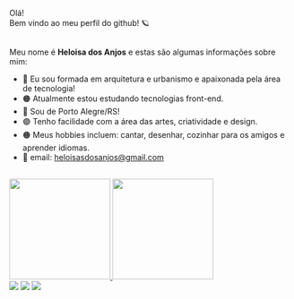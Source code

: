Olá!<br>
Bem vindo ao meu perfil do github! 🪐
##
Meu nome é <strong>Heloisa dos Anjos</strong> e estas são algumas informações sobre mim:

- 🔴 Eu sou formada em arquitetura e urbanismo e apaixonada pela área de tecnologia!
- 🟠 Atualmente estou estudando tecnologias front-end.
- 🔵 Sou de Porto Alegre/RS!
- 🟣 Tenho facilidade com a área das artes, criatividade e design.
- 🟠 Meus hobbies incluem: cantar, desenhar, cozinhar para os amigos e aprender idiomas.
- 🔴 email: heloisasdosanjos@gmail.com
##
<div>
<a href="//beacons.ai/heloisasdosanjos">
<img height="180em" src="https://github-readme-stats.vercel.app/api/top-langs/?username=heloisasdosanjos&layout=compact&langs_count=168&theme=swift"/>
<img height="180em" src="https://github-readme-stats.vercel.app/api?username=heloisasdosanjos&show_icons=true&&theme=swift&include_all_commits=true&count_private=true"/>
</div>

<div>
<a href="https://www.instagram.com/heloisadosanjos/" target="_blank"><img src="https://img.shields.io/badge/Instagram-E4405F?style=for-the-badge&logo=instagram&logoColor=white" target="_blank"></a>
<a href="https://www.linkedin.com/in/heloisadosanjos/" target="_blank"><img src="https://img.shields.io/badge/LinkedIn-0077B5?style=for-the-badge&logo=linkedin&logoColor=white" target="_blank"></a>
<a href="mailto:heloisasdosanjos@gmail.com"><img src="https://img.shields.io/badge/Gmail-D14836?style=for-the-badge&logo=gmail&logoColor=white" target="_blank"></a>
</div>
